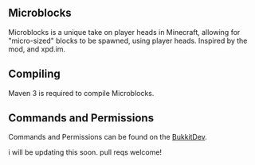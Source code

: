 ## Microblocks

Microblocks is a unique take on player heads in Minecraft, allowing for "micro-sized" blocks to be spawned, using player heads. Inspired by the mod, and xpd.im.

## Compiling

Maven 3 is required to compile Microblocks.

## Commands and Permissions

Commands and Permissions can be found on the [BukkitDev](http://dev.bukkit.org/bukkit-plugins/microblocks/).

i will be updating this soon. pull reqs welcome!
